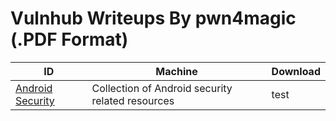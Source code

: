 # Vulnhub Writeups By pwn4magic (.PDF Format)

ID | Machine | Download
---- | ---- | ----
[Android Security](https://github.com/ashishb/android-security-awesome) 			| Collection of Android security related resources | test
